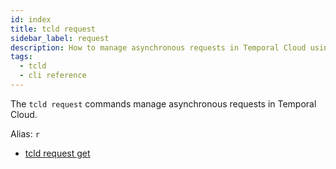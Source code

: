 ```yaml
---
id: index
title: tcld request
sidebar_label: request
description: How to manage asynchronous requests in Temporal Cloud using tcld.
tags:
  - tcld
  - cli reference
---
```


The `tcld request` commands manage asynchronous requests in Temporal Cloud.

Alias: `r`

- [tcld request get](/cloud/tcld/request/get)
